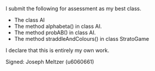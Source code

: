 I submit the following for assessment as my best class.

* The class AI
* The method alphabeta() in class AI.
* The method probAB() in class AI.
* The method straddleAndColours() in class StratoGame

I declare that this is entirely my own work.

Signed: Joseph Meltzer (u6060661)
